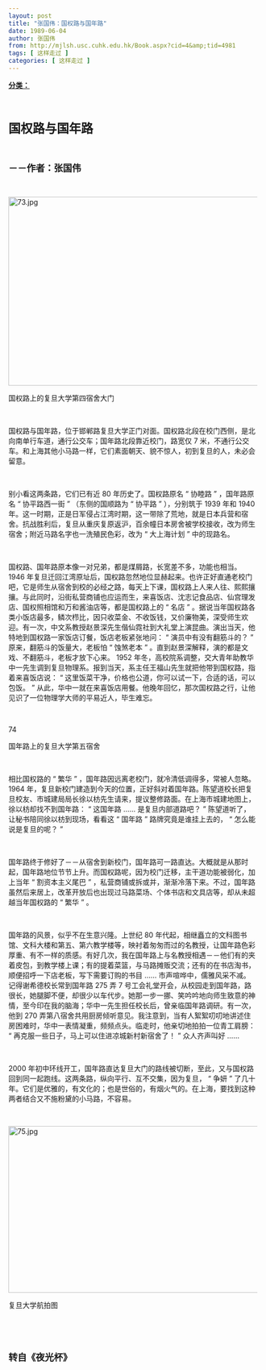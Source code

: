 ```yaml
---
layout: post
title: "张国伟：国权路与国年路"
date: 1989-06-04
author: 张国伟
from: http://mjlsh.usc.cuhk.edu.hk/Book.aspx?cid=4&amp;tid=4981
tags: [ 这样走过 ]
categories: [ 这样走过 ]
---
```


<div style="margin: 15px 10px 10px 0px;">
<div>
<span id="ctl00_ContentPlaceHolder1_chapter1_SubjectLabel" style="font-weight:bold;text-decoration:underline;">
   分类：
  </span>
</div>
<p class="p1">
<b>
<font size="5">
<span class="s1">
</span>
<br/>
</font>
</b>
</p>
<p class="p2">
<span class="s1">
<b>
<font size="5">
     国权路与国年路
    </font>
</b>
</span>
</p>
<p class="p1">
<b>
<font size="4">
<span class="s1">
</span>
<br/>
</font>
</b>
</p>
<p class="p2">
<span class="s1">
<b>
<font size="4">
     －－作者：张国伟
    </font>
</b>
</span>
</p>
<p class="p1">
<span class="s1">
</span>
<br/>
</p>
<p class="p3">
<span class="s1">
<img alt="73.jpg" border="0" height="375" src="http://mjlsh.usc.cuhk.edu.hk/medias/contents/4981/73.jpg" width="500"/>
</span>
</p>
<p class="p2">
<span class="s1">
   国权路上的复旦大学第四宿舍大门
  </span>
</p>
<p class="p1">
<span class="s1">
</span>
<br/>
</p>
<p class="p2">
<span class="s1">
   国权路与国年路，位于邯郸路复旦大学正门对面。国权路北段在校门西侧，是北向南单行车道，通行公交车；国年路北段靠近校门，路宽仅
  </span>
<span class="s2">
   7
  </span>
<span class="s1">
   米，不通行公交车。和上海其他小马路一样，它们素面朝天、貌不惊人，初到复旦的人，未必会留意。
  </span>
</p>
<p class="p1">
<span class="s1">
</span>
<br/>
</p>
<p class="p2">
<span class="s1">
   别小看这两条路，它们已有近
  </span>
<span class="s2">
   80
  </span>
<span class="s1">
   年历史了。国权路原名
  </span>
<span class="s2">
   “
  </span>
<span class="s1">
   协睦路
  </span>
<span class="s2">
   ”
  </span>
<span class="s1">
   ，国年路原名
  </span>
<span class="s2">
   “
  </span>
<span class="s1">
   协平路西一街
  </span>
<span class="s2">
   ”
  </span>
<span class="s1">
   （东侧的国顺路为
  </span>
<span class="s2">
   “
  </span>
<span class="s1">
   协平路
  </span>
<span class="s2">
   ”
  </span>
<span class="s1">
   ），分别筑于
  </span>
<span class="s2">
   1939
  </span>
<span class="s1">
   年和
  </span>
<span class="s2">
   1940
  </span>
<span class="s1">
   年。这一时期，正是日军侵占江湾时期，这一带除了荒地，就是日本兵营和宿舍。抗战胜利后，复旦从重庆复原返沪，百余幢日本房舍被学校接收，改为师生宿舍；附近马路名字也一洗殖民色彩，改为
  </span>
<span class="s2">
   “
  </span>
<span class="s1">
   大上海计划
  </span>
<span class="s2">
   ”
  </span>
<span class="s1">
   中的现路名。
  </span>
</p>
<p class="p1">
<span class="s1">
</span>
<br/>
</p>
<p class="p2">
<span class="s1">
   国权路、国年路原本像一对兄弟，都是煤屑路，长宽差不多，功能也相当。
  </span>
<span class="s2">
   1946
  </span>
<span class="s1">
   年复旦迁回江湾原址后，国权路忽然地位显赫起来。也许正好直通老校门吧，它是师生从宿舍到校的必经之路，每天上下课，国权路上人来人往、熙熙攘攘。与此同时，沿街私营商铺也应运而生，来喜饭店、沈志记食品店、仙宫理发店、国权照相馆和万和酱油店等，都是国权路上的
  </span>
<span class="s2">
   “
  </span>
<span class="s1">
   名店
  </span>
<span class="s2">
   ”
  </span>
<span class="s1">
   。据说当年国权路各类小饭店最多，鳞次栉比，因只收菜金、不收饭钱，又价廉物美，深受师生欢迎。有一次，中文系教授赵景深先生偕仙霓社到大礼堂上演昆曲。演出当天，他特地到国权路一家饭店订餐，饭店老板紧张地问：
  </span>
<span class="s2">
   “
  </span>
<span class="s1">
   演员中有没有翻筋斗的？
  </span>
<span class="s2">
   ”
  </span>
<span class="s1">
   原来，翻筋斗的饭量大，老板怕
  </span>
<span class="s2">
   “
  </span>
<span class="s1">
   蚀煞老本
  </span>
<span class="s2">
   ”
  </span>
<span class="s1">
   。直到赵景深解释，演的都是文戏、不翻筋斗，老板才放下心来。
  </span>
<span class="s2">
   1952
  </span>
<span class="s1">
   年冬，高校院系调整，交大青年助教华中一先生调到复旦物理系。报到当天，系主任王福山先生就把他带到国权路，指着来喜饭店说：
  </span>
<span class="s2">
   “
  </span>
<span class="s1">
   这里饭菜干净，价格也公道，你可以试一下，合适的话，可以包饭。
  </span>
<span class="s2">
   ”
  </span>
<span class="s1">
   从此，华中一就在来喜饭店用餐。他晚年回忆，那次国权路之行，让他见识了一位物理学大师的平易近人，毕生难忘。
  </span>
</p>
<p class="p1">
<span class="s1">
</span>
<br/>
</p>
<p class="p3">
<span class="s1">
   74
  </span>
</p>
<p class="p2">
<span class="s1">
   国年路上的复旦大学第五宿舍
  </span>
</p>
<p class="p1">
<span class="s1">
</span>
<br/>
</p>
<p class="p2">
<span class="s1">
   相比国权路的
  </span>
<span class="s2">
   “
  </span>
<span class="s1">
   繁华
  </span>
<span class="s2">
   ”
  </span>
<span class="s1">
   ，国年路因远离老校门，就冷清低调得多，常被人忽略。
  </span>
<span class="s2">
   1964
  </span>
<span class="s1">
   年，复旦新校门建造到今天的位置，正好斜对着国年路。陈望道校长把复旦校友、市城建局局长徐以枋先生请来，提议整修路面。在上海市城建地图上，徐以枋却找不到国年路：
  </span>
<span class="s2">
   “
  </span>
<span class="s1">
   这国年路
  </span>
<span class="s2">
   ……
  </span>
<span class="s1">
   是复旦内部道路吧？
  </span>
<span class="s2">
   ”
  </span>
<span class="s1">
   陈望道听了，让秘书陪同徐以枋到现场，看看这
  </span>
<span class="s2">
   “
  </span>
<span class="s1">
   国年路
  </span>
<span class="s2">
   ”
  </span>
<span class="s1">
   路牌究竟是谁挂上去的，
  </span>
<span class="s2">
   “
  </span>
<span class="s1">
   怎么能说是复旦的呢？
  </span>
<span class="s2">
   ”
  </span>
</p>
<p class="p1">
<span class="s1">
</span>
<br/>
</p>
<p class="p2">
<span class="s1">
   国年路终于修好了－－从宿舍到新校门，国年路可一路直达。大概就是从那时起，国年路地位节节上升。而国权路呢，因为校门迁移，主干道功能被弱化，加上当年
  </span>
<span class="s2">
   “
  </span>
<span class="s1">
   割资本主义尾巴
  </span>
<span class="s2">
   ”
  </span>
<span class="s1">
   ，私营商铺或拆或并，渐渐冷落下来。不过，国年路虽然后来居上，改革开放后也出现过马路菜场、个体书店和文具店等，却从未超越当年国权路的
  </span>
<span class="s2">
   “
  </span>
<span class="s1">
   繁华
  </span>
<span class="s2">
   ”
  </span>
<span class="s1">
   。
  </span>
</p>
<p class="p1">
<span class="s1">
</span>
<br/>
</p>
<p class="p2">
<span class="s1">
   国年路的风景，似乎不在生意兴隆。上世纪
  </span>
<span class="s2">
   80
  </span>
<span class="s1">
   年代起，相继矗立的文科图书馆、文科大楼和第五、第六教学楼等，映衬着匆匆而过的名教授，让国年路色彩厚重、有不一样的质感。有好几次，我在国年路上与名教授相遇－－他们有的夹着皮包，到教学楼上课；有的提着菜篮，与马路摊贩交流；还有的在书店淘书，顺便招呼一下店老板，写下需要订购的书目
  </span>
<span class="s2">
   ……
  </span>
<span class="s1">
   市声喧哗中，儒雅风采不减。记得谢希德校长常到国年路
  </span>
<span class="s2">
   275
  </span>
<span class="s1">
   弄
  </span>
<span class="s2">
   7
  </span>
<span class="s1">
   号工会礼堂开会，从校园走到国年路，路很长，她腿脚不便，却很少以车代步。她那一步一挪、笑吟吟地向师生致意的神情，至今印在我的脑海；华中一先生担任校长后，曾亲临国年路调研。有一次，他到
  </span>
<span class="s2">
   270
  </span>
<span class="s1">
   弄第八宿舍共用厨房倾听意见。我注意到，当有人絮絮叨叨地讲述住房困难时，华中一表情凝重，频频点头。临走时，他亲切地拍拍一位青工肩膀：
  </span>
<span class="s2">
   “
  </span>
<span class="s1">
   再克服一些日子，马上可以住进凉城新村新宿舍了！
  </span>
<span class="s2">
   ”
  </span>
<span class="s1">
   众人齐声叫好
  </span>
<span class="s2">
   ……
  </span>
</p>
<p class="p1">
<span class="s1">
</span>
<br/>
</p>
<p class="p2">
<span class="s2">
   2000
  </span>
<span class="s1">
   年初中环线开工，国年路直达复旦大门的路线被切断，至此，又与国权路回到同一起跑线。这两条路，纵向平行、互不交集，因为复旦，
  </span>
<span class="s2">
   “
  </span>
<span class="s1">
   争妍
  </span>
<span class="s2">
   ”
  </span>
<span class="s1">
   了几十年。它们是优雅的，有文化的；也是世俗的，有烟火气的。在上海，要找到这种两者结合又不施粉黛的小马路，不容易。
  </span>
</p>
<p class="p1">
<span class="s1">
</span>
<br/>
</p>
<p class="p3">
<span class="s1">
<img alt="75.jpg" border="0" height="331" src="http://mjlsh.usc.cuhk.edu.hk/medias/contents/4981/75.jpg" width="550"/>
</span>
</p>
<p class="p2">
<span class="s1">
   复旦大学航拍图
  </span>
</p>
<p class="p1">
<span class="s1">
</span>
<br/>
</p>
<p class="p1">
<b>
<font size="4">
<span class="s1">
</span>
<br/>
</font>
</b>
</p>
<p class="p2">
<span class="s1">
<b>
<font size="4">
     转自《夜光杯》
    </font>
</b>
</span>
</p>
</div>
